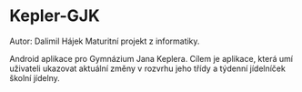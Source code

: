 Kepler-GJK
==========

Autor: Dalimil Hájek
Maturitní projekt z informatiky.

Android aplikace pro Gymnázium Jana Keplera. 
Cílem je aplikace, která umí uživateli ukazovat aktuální změny v rozvrhu jeho třídy a týdenní jídelníček školní jídelny.
